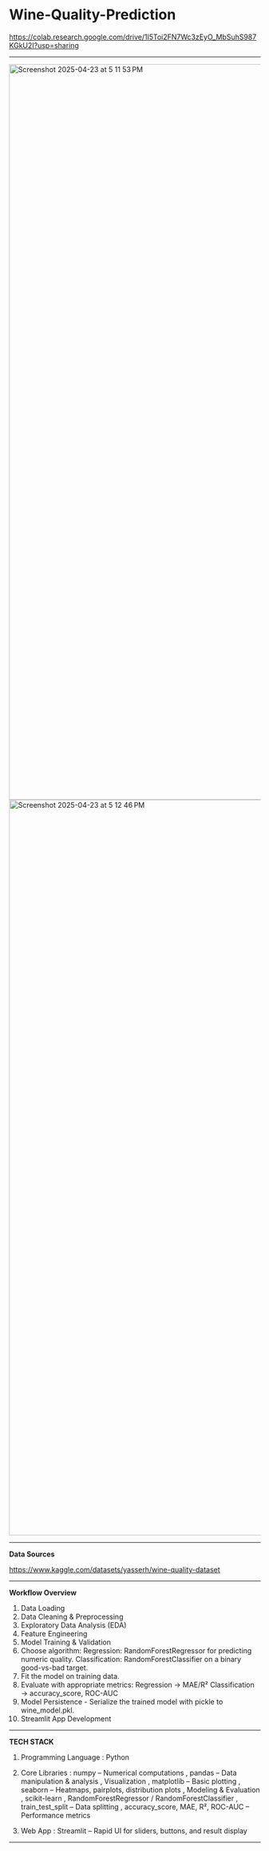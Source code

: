 # Wine-Quality-Prediction
https://colab.research.google.com/drive/1l5Toi2FN7Wc3zEyO_MbSuhS987KGkU2I?usp=sharing 

---

<img width="1470" alt="Screenshot 2025-04-23 at 5 11 53 PM" src="https://github.com/user-attachments/assets/27896eb3-c69e-4889-ad18-30695316d2ac" />
<img width="1470" alt="Screenshot 2025-04-23 at 5 12 46 PM" src="https://github.com/user-attachments/assets/74bcbc00-da10-40c5-93ae-3123c59945c9" />

---

**Data Sources**

https://www.kaggle.com/datasets/yasserh/wine-quality-dataset

---

**Workflow Overview**

1. Data Loading
2. Data Cleaning & Preprocessing
3. Exploratory Data Analysis (EDA)
4. Feature Engineering
5. Model Training & Validation
6. Choose algorithm:
Regression: RandomForestRegressor for predicting numeric quality.
Classification: RandomForestClassifier on a binary good-vs-bad target.
7. Fit the model on training data.
8. Evaluate with appropriate metrics:
Regression → MAE/R²
Classification → accuracy_score, ROC-AUC
9. Model Persistence - Serialize the trained model with pickle to wine_model.pkl.
10. Streamlit App Development

---

**TECH STACK**

1. Programming Language : Python

2. Core Libraries : numpy – Numerical computations , pandas – Data manipulation & analysis , Visualization , matplotlib – Basic plotting , seaborn – Heatmaps, pairplots, distribution plots
 , Modeling & Evaluation , scikit-learn , RandomForestRegressor / RandomForestClassifier , train_test_split – Data splitting , accuracy_score, MAE, R², ROC-AUC – Performance metrics

3. Web App : Streamlit – Rapid UI for sliders, buttons, and result display

---
